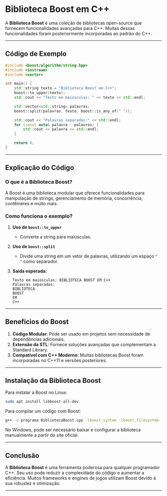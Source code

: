 # Biblioteca Boost em C++

A **Biblioteca Boost** é uma coleção de bibliotecas open-source que fornecem funcionalidades avançadas para C++. Muitas dessas funcionalidades foram posteriormente incorporadas ao padrão do C++. 

---

## Código de Exemplo

```cpp
#include <boost/algorithm/string.hpp>
#include <iostream>
#include <vector>

int main() {
    std::string texto = "Biblioteca Boost em C++";
    boost::to_upper(texto);
    std::cout << "Texto em maiúsculas: " << texto << std::endl;

    std::vector<std::string> palavras;
    boost::split(palavras, texto, boost::is_any_of(" "));

    std::cout << "Palavras separadas:" << std::endl;
    for (const auto& palavra : palavras) {
        std::cout << palavra << std::endl;
    }

    return 0;
}
```

---

## Explicação do Código

### **O que é a Biblioteca Boost?**
A Boost é uma biblioteca modular que oferece funcionalidades para manipulação de strings, gerenciamento de memória, concorrência, contêineres e muito mais.

### **Como funciona o exemplo?**
1. **Uso de `boost::to_upper`**  
   - Converte a string para maiúsculas.

2. **Uso de `boost::split`**  
   - Divide uma string em um vetor de palavras, utilizando um espaço `" "` como separador.

3. **Saída esperada:**
   ```
   Texto em maiúsculas: BIBLIOTECA BOOST EM C++
   Palavras separadas:
   BIBLIOTECA
   BOOST
   EM
   C++
   ```

---

## Benefícios do Boost

1. **Código Modular**: Pode ser usado em projetos sem necessidade de dependências adicionais.
2. **Extensão da STL**: Fornece soluções avançadas que complementam a Standard Library.
3. **Compatível com C++ Moderno**: Muitas bibliotecas Boost foram incorporadas no C++11 e versões posteriores.

---

## Instalação da Biblioteca Boost

Para instalar a Boost no Linux:

```sh
sudo apt install libboost-all-dev
```

Para compilar um código com Boost:

```sh
g++ -o programa BibliotecaBoost.cpp -lboost_system -lboost_filesystem
```

No Windows, pode ser necessário baixar e configurar a biblioteca manualmente a partir do site oficial.

---

## Conclusão

A **Biblioteca Boost** é uma ferramenta poderosa para qualquer programador C++. Seu uso pode reduzir a complexidade do código e aumentar a eficiência. Muitos frameworks e engines de jogos utilizam Boost devido à sua robustez e otimização.

---